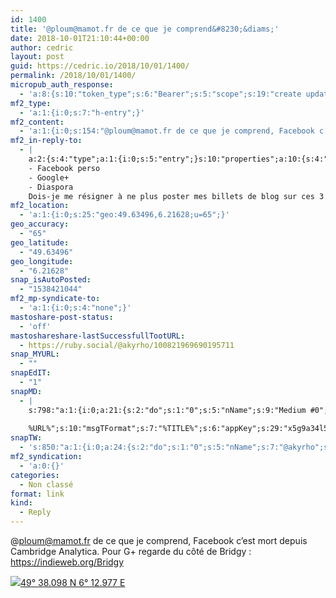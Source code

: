 ```yaml
---
id: 1400
title: '@ploum@mamot.fr de ce que je comprend&#8230;&diams;'
date: 2018-10-01T21:10:44+00:00
author: cedric
layout: post
guid: https://cedric.io/2018/10/01/1400/
permalink: /2018/10/01/1400/
micropub_auth_response:
  - 'a:8:{s:10:"token_type";s:6:"Bearer";s:5:"scope";s:19:"create update media";s:2:"me";s:18:"https://cedric.io/";s:9:"issued_by";s:45:"https://cedric.io/wp-json/indieauth/1.0/token";s:9:"client_id";s:21:"https://quill.p3k.io/";s:9:"issued_at";i:1538118744;s:4:"user";i:1;s:13:"last_accessed";i:1538421044;}'
mf2_type:
  - 'a:1:{i:0;s:7:"h-entry";}'
mf2_content:
  - 'a:1:{i:0;s:154:"@ploum@mamot.fr de ce que je comprend, Facebook c’est mort depuis Cambridge Analytica. Pour G+ regarde du côté de Bridgy : https://indieweb.org/Bridgy";}'
mf2_in-reply-to:
  - |
    a:2:{s:4:"type";a:1:{i:0;s:5:"entry";}s:10:"properties";a:10:{s:4:"name";a:1:{i:0;s:23:"ploum (@ploum@mamot.fr)";}s:7:"summary";a:1:{i:0;s:154:"Par contre, rien pour :
    - Facebook perso
    - Google+
    - Diaspora
    Dois-je me résigner à ne plus poster mes billets de blog sur ces 3 derniers endroits ?";}s:8:"featured";a:1:{i:0;s:83:"https://mamot.fr/system/accounts/avatars/000/006/840/original/e0eef3e5704f33ca.jpeg";}s:11:"publication";a:1:{i:0;s:49:"La Quadrature du Net - Mastodon - Media Fédéré";}s:5:"photo";a:1:{i:0;s:83:"https://mamot.fr/system/accounts/avatars/000/006/840/original/e0eef3e5704f33ca.jpeg";}s:3:"url";a:1:{i:0;s:42:"https://mamot.fr/@ploum/100816786088404617";}s:11:"in-reply-to";a:1:{i:0;s:42:"https://mamot.fr/@ploum/100816786023419095";}s:9:"published";a:1:{i:0;s:25:"2018-09-30T21:14:32+00:00";}s:7:"updated";a:1:{i:0;s:25:"2018-09-30T21:14:32+00:00";}s:6:"author";a:2:{s:4:"name";s:5:"ploum";s:5:"photo";s:83:"https://mamot.fr/system/accounts/avatars/000/006/840/original/e0eef3e5704f33ca.jpeg";}}}
mf2_location:
  - 'a:1:{i:0;s:25:"geo:49.63496,6.21628;u=65";}'
geo_accuracy:
  - "65"
geo_latitude:
  - "49.63496"
geo_longitude:
  - "6.21628"
snap_isAutoPosted:
  - "1538421044"
mf2_mp-syndicate-to:
  - 'a:1:{i:0;s:4:"none";}'
mastoshare-post-status:
  - 'off'
mastoshareshare-lastSuccessfullTootURL:
  - https://ruby.social/@akyrho/100821969690195711
snap_MYURL:
  - ""
snapEdIT:
  - "1"
snapMD:
  - |
    s:798:"a:1:{i:0;a:21:{s:2:"do";s:1:"0";s:5:"nName";s:9:"Medium #0";s:9:"msgFormat";s:19:"%FULLTEXT%
    
    %URL%";s:10:"msgTFormat";s:7:"%TITLE%";s:6:"appKey";s:29:"x5g9a34l5z294i5y2q284e4g54454";s:6:"appSec";s:85:"d3h0a44e4s2b4i5u2r234m5f5b4v2l5q2a444h574347464a454x2w20374447494c484b4w2c464f5u2d4z2";s:8:"inclTags";s:1:"1";s:7:"fltrsOn";i:0;s:5:"fltrs";a:0:{}s:7:"proxyOn";i:0;s:7:"useSURL";i:0;s:1:"v";i:350;s:4:"publ";s:1:"0";s:11:"accessToken";s:65:"2353413aa5437433e5648ccf74a16119308317c52d1a24d8ed99f26add037528a";s:12:"appAppUserID";s:65:"104b21fd8da79171a6e7bf800d03b4b761204f242935e05d2d86850a6b1635f77";s:14:"appAppUserName";s:26:"Cédric Bousmanne (akyrho)";s:13:"appAppUserURL";s:26:"https://medium.com/@akyrho";s:7:"pubList";a:0:{}s:9:"isAutoURL";s:1:"A";s:8:"urlToUse";s:0:"";s:4:"doMD";i:0;}}";
snapTW:
  - 's:850:"a:1:{i:0;a:24:{s:2:"do";s:1:"0";s:5:"nName";s:7:"@akyrho";s:9:"msgFormat";s:26:"%TITLE%. %EXCERPT% - %URL%";s:6:"appKey";s:55:"x5g9a8325v2y475r3c4m48584n53446p423r3r5u3e356j5j3k4r2p3";s:6:"appSec";s:105:"d3h0a94o46415u594v3q5l5n5l4r4x474x4j484o473u4i5w2m4k494z2k344n306n5r3l5v2s554p4n3p3k45495c3z4v4d3m3u5w525";s:7:"fltrsOn";i:0;s:5:"fltrs";a:0:{}s:7:"proxyOn";i:0;s:7:"useSURL";i:0;s:1:"v";i:350;s:5:"twURL";s:25:"http://twitter.com/akyrho";s:11:"accessToken";s:50:"6678782-Eyg60SCeh7762DEIsYtTPD5GVeOuSN8ATMdF2Lpppe";s:14:"accessTokenSec";s:45:"PgGDCbcYLJnR5esZjY9ID72A33mUNCYnQwaQTBsojSJNa";s:5:"tw140";i:0;s:10:"riComments";s:1:"1";s:11:"riCommentsM";s:1:"1";s:12:"riCommentsAA";s:1:"1";s:8:"attchImg";s:1:"1";s:9:"wpImgSize";s:4:"full";s:9:"isAutoImg";s:1:"A";s:8:"imgToUse";s:0:"";s:9:"isAutoURL";s:1:"A";s:8:"urlToUse";s:0:"";s:4:"doTW";i:0;}}";'
mf2_syndication:
  - 'a:0:{}'
categories:
  - Non classé
format: link
kind:
  - Reply
---
```

@ploum@mamot.fr de ce que je comprend, Facebook c’est mort depuis Cambridge Analytica. Pour G+ regarde du côté de Bridgy : https://indieweb.org/Bridgy

<p class="sloc-display">
  <img class="icon-location" aria-label="Location: " aria-hidden="true" src="https://cedric.io/wp-content/plugins/simple-location/location.svg" /><span class="p-location"><data class="p-latitude" value="49.634960"></data><data class="p-longitude" value="6.216280"></data><a href="https://www.openstreetmap.org/?mlat=49.63496&mlon=6.21628#map=13/49.63496/6.21628">49° 38.098 N 6° 12.977 E</a></span>
</p>